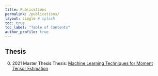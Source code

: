 ```yaml
---
title: Publications
permalink: /publications/
layout: single # splash
toc: true
toc_label: "Table of Contents"
author_profile: true
---
```




## Thesis

0. 2021 Master Thesis Thesis: [Machine Learning Techniques for Moment Tensor Estimation]


<!-- Thesis -->
[Machine Learning Techniques for Moment Tensor Estimation]: https://repository.tudelft.nl/islandora/object/uuid%3Af9926b6a-a08e-4461-be6e-55cdd973d7db
